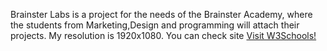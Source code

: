 Brainster Labs is a project for the needs of the Brainster Academy, where the students from Marketing,Design and programming will attach their projects.
My resolution is 1920x1080.
You can check site <a href="https://www.w3schools.com/" target="_blank">Visit W3Schools!</a> 
